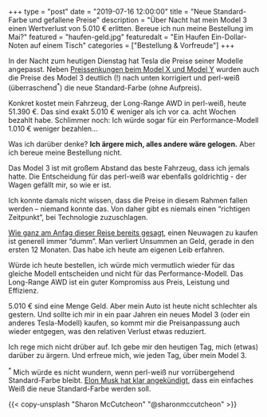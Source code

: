 +++
type = "post"
date = "2019-07-16 12:00:00"
title = "Neue Standard-Farbe und gefallene Preise"
description = "Über Nacht hat mein Model 3 einen Wertverlust von 5.010 € erlitten. Bereue ich nun meine Bestellung im Mai?"
featured = "haufen-geld.jpg"
featuredalt = "Ein Haufen Ein-Dollar-Noten auf einem Tisch"
categories = ["Bestellung & Vorfreude"]
+++

In der Nacht zum heutigen Dienstag hat Tesla die Preise seiner Modelle angepasst. Neben [Preissenkungen beim Model X und Model Y](https://teslamag.de/news/tesla-preisaktualisierung-model-3-nur-zwei-varianten-model-s-x-24811 "Mehr dazu auf Teslamag.de…") wurden auch die Preise des Model 3 deutlich (!) nach unten korrigiert und perl-weiß (überraschend<sup>*</sup>) die neue Standard-Farbe (ohne Aufpreis).

Konkret kostet mein Fahrzeug, der Long-Range AWD in perl-weiß, heute 51.390 €. Das sind exakt 5.010 € weniger als ich vor ca. acht Wochen bezahlt habe. Schlimmer noch: Ich würde sogar für ein Performance-Modell 1.010 € weniger bezahlen…

Was ich darüber denke? **Ich ärgere mich, alles andere wäre gelogen.** Aber ich bereue meine Bestellung nicht.

Das Model 3 ist mit großem Abstand das beste Fahrzeug, dass ich jemals hatte. Die Entscheidung für das perl-weiß war ebenfalls goldrichtig - der Wagen gefällt mir, so wie er ist.

Ich konnte damals nicht wissen, dass die Preise in diesem Rahmen fallen werden – niemand konnte das. Von daher gibt es niemals einen “richtigen Zeitpunkt”, bei Technologie zuzuschlagen.

[Wie ganz am Anfag dieser Reise bereits gesagt](/blog/2019/06/das-abenteuer-beginnt/ "Mir war immer klar, dass man keine Neuwagen kaufen sollte…"), einen Neuwagen zu kaufen ist generell immer “dumm”. Man verliert Unsummen an Geld, gerade in den ersten 12 Monaten. Das habe ich heute am eigenen Leib erfahren.

Würde ich heute bestellen, ich würde mich vermutlich wieder für das gleiche Modell entscheiden und nicht für das Performance-Modell. Das Long-Range AWD ist ein guter Kompromiss aus Preis, Leistung und Effizienz.

5.010 € sind eine Menge Geld. Aber mein Auto ist heute nicht schlechter als gestern. Und sollte ich mir in ein paar Jahren ein neues Model 3 (oder ein anderes Tesla-Modell) kaufen, so kommt mir die Preisanpassung auch wieder entgegen, was den relativen Verlust etwas reduziert.

Ich rege mich nicht drüber auf. Ich gebe mir den heutigen Tag, mich (etwas) darüber zu ärgern. Und erfreue mich, wie jeden Tag, über mein Model 3.

<sup>*</sup> Mich würde es nicht wundern, wenn perl-weiß nur vorrübergehend Standard-Farbe bleibt. [Elon Musk hat klar angekündigt](https://twitter.com/elonmusk/status/1141409584457768960 "Elon Musk hat auf Twitter angekündigt, dass ein einfaches weiß das schwarz als Standard-Farbe ablösen soll…"), dass ein einfaches Weiß die neue Standard-Farbe werden soll.

{{< copy-unsplash "Sharon McCutcheon" "@sharonmccutcheon" >}}

